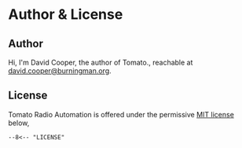 # Author & License

## Author

Hi, I'm David Cooper, the author of Tomato., reachable at <david.cooper@burningman.org>.

## License

Tomato Radio Automation is offered under the permissive [MIT license][mit] below,

```
--8<-- "LICENSE"
```

[mit]: https://opensource.org/licenses/MIT
